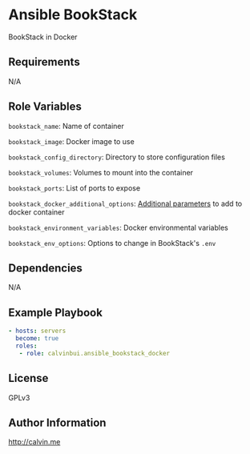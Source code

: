 # Ansible BookStack

BookStack in Docker

##  Requirements

N/A

## Role Variables

`bookstack_name`: Name of container

`bookstack_image`: Docker image to  use

`bookstack_config_directory`: Directory to store configuration files

`bookstack_volumes`: Volumes to mount into the container

`bookstack_ports`: List of ports to expose

`bookstack_docker_additional_options`: [Additional parameters](https://docs.ansible.com/ansible/latest/modules/docker_container_module.html) to add to docker container

`bookstack_environment_variables`: Docker environmental variables

`bookstack_env_options`: Options to change in BookStack's `.env`

## Dependencies

N/A

## Example Playbook

```yaml
- hosts: servers
  become: true
  roles:
   - role: calvinbui.ansible_bookstack_docker
```

## License

GPLv3

## Author Information

http://calvin.me

